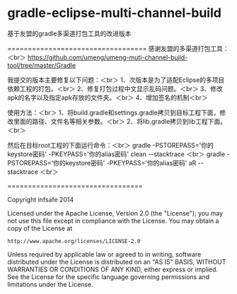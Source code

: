 gradle-eclipse-multi-channel-build
==================================

基于友盟的gradle多渠道打包工具的改进版本

==================================
感谢友盟的多渠道打包工具：＜br＞
https://github.com/umeng/umeng-muti-channel-build-tool/tree/master/Gradle

我提交的版本主要修复以下问题：＜br＞
1、次版本是为了适配Eclipse的多项目依赖工程的打包。＜br＞
2、修复打包过程中文显示乱码问题。＜br＞
3、修改apk的名字以及指定apk存放的文件夹。＜br＞
4、增加签名的机制＜br＞

使用方法：＜br＞
1、将build.gradle和settings.gradle拷贝到目标工程下面，修改里面的路径、文件名等相关参数。＜br＞
2、将lib.gradle拷贝到lib工程下面。＜br＞

然后在目标root工程的下面运行命令：＜br＞
gradle -PSTOREPASS='你的keystore密码' -PKEYPASS='你的alias密码' clean --stacktrace ＜br＞
gradle -PSTOREPASS='你的keystore密码' -PKEYPASS='你的alias密码' aR --stacktrace ＜br＞


=================================

Copyright infsafe 2014

Licensed under the Apache License, Version 2.0 (the "License");
you may not use this file except in compliance with the License.
You may obtain a copy of the License at

    http://www.apache.org/licenses/LICENSE-2.0

Unless required by applicable law or agreed to in writing, software
distributed under the License is distributed on an "AS IS" BASIS,
WITHOUT WARRANTIES OR CONDITIONS OF ANY KIND, either express or implied.
See the License for the specific language governing permissions and
limitations under the License.
